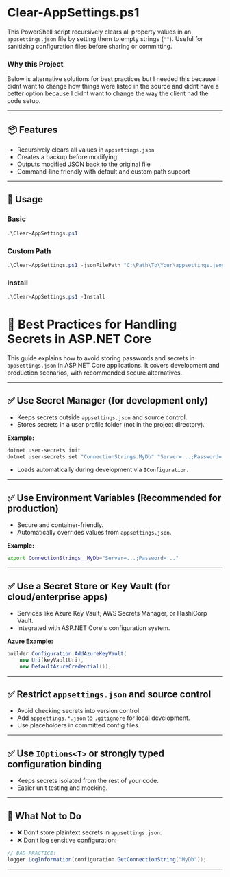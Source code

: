 # Clear-AppSettings.ps1
This PowerShell script recursively clears all property values in an `appsettings.json` file by setting them to empty strings (`""`). 
Useful for sanitizing configuration files before sharing or committing.

### Why this Project
Below is alternative solutions for best practices but I needed this because I didnt want to change how things were listed in the source
and didnt have a better option because I didnt want to change the way the client had the code setup.

---

## 📦 Features

- Recursively clears all values in `appsettings.json`
- Creates a backup before modifying
- Outputs modified JSON back to the original file
- Command-line friendly with default and custom path support

---

## 🚀 Usage

### Basic

```powershell
.\Clear-AppSettings.ps1
```

### Custom Path
```powershell
.\Clear-AppSettings.ps1 -jsonFilePath "C:\Path\To\Your\appsettings.json" -IgnoreProperties "LogLevel", "ConnectionStrings"
```

### Install
```powershell
.\Clear-AppSettings.ps1 -Install
```

# 🔐 Best Practices for Handling Secrets in ASP.NET Core

This guide explains how to avoid storing passwords and secrets in `appsettings.json` in ASP.NET Core applications. It covers development and production scenarios, with recommended secure alternatives.

---

## ✅ Use Secret Manager (for development only)

- Keeps secrets outside `appsettings.json` and source control.
- Stores secrets in a user profile folder (not in the project directory).

**Example:**
```bash
dotnet user-secrets init
dotnet user-secrets set "ConnectionStrings:MyDb" "Server=...;Password=..."
```

- Loads automatically during development via `IConfiguration`.

---

## ✅ Use Environment Variables (Recommended for production)

- Secure and container-friendly.
- Automatically overrides values from `appsettings.json`.

**Example:**
```bash
export ConnectionStrings__MyDb="Server=...;Password=..."
```

---

## ✅ Use a Secret Store or Key Vault (for cloud/enterprise apps)

- Services like Azure Key Vault, AWS Secrets Manager, or HashiCorp Vault.
- Integrated with ASP.NET Core's configuration system.

**Azure Example:**
```csharp
builder.Configuration.AddAzureKeyVault(
    new Uri(keyVaultUri), 
    new DefaultAzureCredential());
```

---

## ✅ Restrict `appsettings.json` and source control

- Avoid checking secrets into version control.
- Add `appsettings.*.json` to `.gitignore` for local development.
- Use placeholders in committed config files.

---

## ✅ Use `IOptions<T>` or strongly typed configuration binding

- Keeps secrets isolated from the rest of your code.
- Easier unit testing and mocking.

---

## 🚫 What Not to Do

- ❌ Don’t store plaintext secrets in `appsettings.json`.
- ❌ Don’t log sensitive configuration:
```csharp
// BAD PRACTICE!
logger.LogInformation(configuration.GetConnectionString("MyDb"));
```

---

